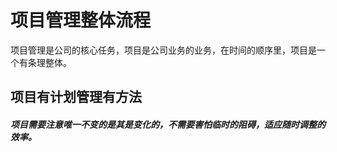 # 项目管理整体流程
项目管理是公司的核心任务，项目是公司业务的业务，在时间的顺序里，项目是一个有条理整体。

## 项目有计划管理有方法

##### 项目需要注意唯一不变的是其是变化的，不需要害怕临时的阻碍，适应随时调整的效率。
